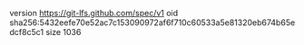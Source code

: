 version https://git-lfs.github.com/spec/v1
oid sha256:5432eefe70e52ac7c153090972af6f710c60533a5e81320eb674b65edcf8c5c1
size 1036

